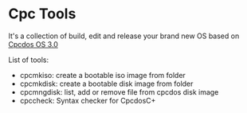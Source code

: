 # Cpc Tools

It's a collection of build, edit and release your brand new OS based on
[Cpcdos OS 3.0](https://github.com/SPinti-Software/CpcdosOS3.git)

List of tools:
- cpcmkiso: create a bootable iso image from folder
- cpcmkdisk: create a bootable disk image from folder
- cpcmngdisk: list, add or remove file from cpcdos disk image
- cpccheck: Syntax checker for CpcdosC+

